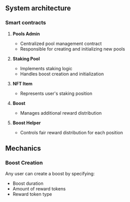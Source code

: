 ## System architecture

### Smart contracts

1. **Pools Admin**
   - Centralized pool management contract
   - Responsible for creating and initializing new pools

2. **Staking Pool**
   - Implements staking logic
   - Handles boost creation and initialization

3. **NFT Item**
   - Represents user's staking position

4. **Boost**
   - Manages additional reward distribution

5. **Boost Helper**
   - Controls fair reward distribution for each position

## Mechanics

### Boost Creation

Any user can create a boost by specifying:
   - Boost duration
   - Amount of reward tokens
   - Reward token type